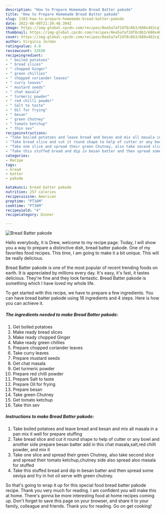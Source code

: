 ```yaml
---
description: "How to Prepare Homemade Bread Batter pakode"
title: "How to Prepare Homemade Bread Batter pakode"
slug: 1103-how-to-prepare-homemade-bread-batter-pakode
date: 2022-06-08T21:39:48.394Z
image: https://img-global.cpcdn.com/recipes/0ea5a7af2df8c8b3/680x482cq70/bread-batter-pakode-recipe-main-photo.jpg
thumbnail: https://img-global.cpcdn.com/recipes/0ea5a7af2df8c8b3/680x482cq70/bread-batter-pakode-recipe-main-photo.jpg
cover: https://img-global.cpcdn.com/recipes/0ea5a7af2df8c8b3/680x482cq70/bread-batter-pakode-recipe-main-photo.jpg
author: Virginia Jordan
ratingvalue: 4.9
reviewcount: 32630
recipeingredient:
- " boiled potatoes"
- " bread slices"
- " chopped Ginger"
- " green chillies"
- " chopped coriander leaves"
- " curry leaves"
- " mustard seeds"
- " chat masala"
- " turmeric powder"
- " red chilli powder"
- " Salt to taste"
- " Oil for frying"
- " besan"
- " green Chutney"
- " tomato ketchup"
- " thin sev"
recipeinstructions:
- "Take boiled potatoes and leave bread and besan and mix all masala in a pan mix it well for prepare stuffing"
- "Take bread slice and cut it round shape to help of cutter or any bowl and another side prepare besan batter add in this chat masala,salt,red chilli powder, and mix it"
- "Take one slice and spread their green Chutney, also take second slice and spread their tomato ketchup,chutney side also spread aloo masala for stuffed"
- "Take this stuffed bread and dip in besan batter and then spread some seviya and fry in hot oil serve with green chutney."
categories:
- Recipe
tags:
- bread
- batter
- pakode

katakunci: bread batter pakode 
nutrition: 257 calories
recipecuisine: American
preptime: "PT16M"
cooktime: "PT36M"
recipeyield: "4"
recipecategory: Dinner

---
```



![Bread Batter pakode](https://img-global.cpcdn.com/recipes/0ea5a7af2df8c8b3/680x482cq70/bread-batter-pakode-recipe-main-photo.jpg)

Hello everybody, it is Drew, welcome to my recipe page. Today, I will show you a way to prepare a distinctive dish, bread batter pakode. One of my favorites food recipes. This time, I am going to make it a bit unique. This will be really delicious.

Bread Batter pakode is one of the most popular of recent trending foods on earth. It is appreciated by millions every day. It's easy, it's fast, it tastes delicious. They're fine and they look fantastic. Bread Batter pakode is something which I have loved my whole life.




To get started with this recipe, we have to prepare a few ingredients. You can have bread batter pakode using 16 ingredients and 4 steps. Here is how you can achieve it.

<!--inarticleads1-->

##### The ingredients needed to make Bread Batter pakode:

1. Get  boiled potatoes
1. Make ready  bread slices
1. Make ready  chopped Ginger
1. Make ready  green chillies
1. Prepare  chopped coriander leaves
1. Take  curry leaves
1. Prepare  mustard seeds
1. Get  chat masala
1. Get  turmeric powder
1. Prepare  red chilli powder
1. Prepare  Salt to taste
1. Prepare  Oil for frying
1. Prepare  besan
1. Take  green Chutney
1. Get  tomato ketchup
1. Take  thin sev




<!--inarticleads2-->

##### Instructions to make Bread Batter pakode:

1. Take boiled potatoes and leave bread and besan and mix all masala in a pan mix it well for prepare stuffing
1. Take bread slice and cut it round shape to help of cutter or any bowl and another side prepare besan batter add in this chat masala,salt,red chilli powder, and mix it
1. Take one slice and spread their green Chutney, also take second slice and spread their tomato ketchup,chutney side also spread aloo masala for stuffed
1. Take this stuffed bread and dip in besan batter and then spread some seviya and fry in hot oil serve with green chutney.




So that's going to wrap it up for this special food bread batter pakode recipe. Thank you very much for reading. I am confident you will make this at home. There's gonna be more interesting food at home recipes coming up. Don't forget to save this page on your browser, and share it to your family, colleague and friends. Thank you for reading. Go on get cooking!
